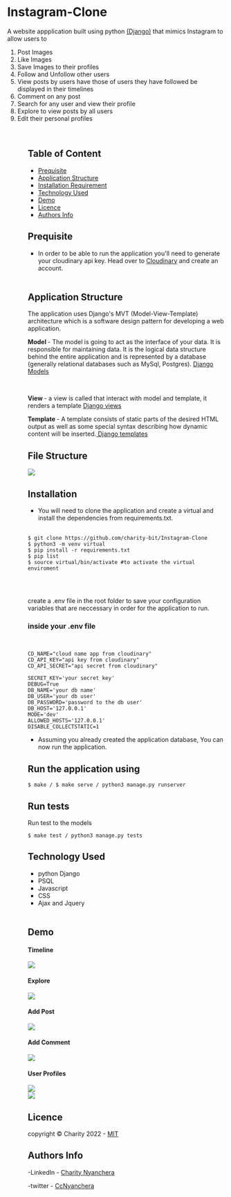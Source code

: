 

# Instagram-Clone
A website appplication built using python <a href='https://docs.djangoproject.com/en/4.0/'>(Django)</a> that mimics Instagram to allow users to
<!-- <a href='https://ins-ta.herokuapp.com/'>Live site</a>  -->

<ol>
<li> Post Images</li>
<li> Like Images</li>
<li> Save Images to their profiles </li>
<li> Follow and Unfollow other users </li>
<li> View posts by users have those of users they have followed be displayed in their timelines </li>
<li> Comment on any post </li>
<li> Search for any user and view their profile </li>
<li> Explore to view posts by all users </li>
<li> Edit their personal profiles </li>
<ol>
<br>

## Table of Content
- [Prequisite](#prequisite)
- [Application Structure](#application-structure)
- [Installation Requirement](#Installation)
- [Technology Used](#technology-used)
- [Demo](#demo)
- [Licence](#licence)
- [Authors Info](#author-Info)


## Prequisite
- In order to be able to run the application you'll need to generate your cloudinary api key. Head over to <a href='https:/cloudinarycom/'>Cloudinary</a> and create an account.

<br>

## Application Structure

The application uses Django's MVT (Model-View-Template) architecture which is a software design pattern for developing a web application. 

<strong>Model </strong> - The model is going to act as the interface of your data. It is responsible for maintaining data. It is the logical data structure behind the entire application and is represented by a database (generally relational databases such as MySql, Postgres). <a href='https://docs.djangoproject.com/en/4.0/topics/db/models/'>Django Models</a>

<br>

<strong> View </strong> -  a view is called that interact with model and template, it renders a template <a href='https://docs.djangoproject.com/en/4.0/topics/http/views/'> Django views</a>

<strong> Template </strong> -  A template consists of static parts of the desired HTML output as well as some special syntax describing how dynamic content will be inserted.<a href='https://docs.djangoproject.com/en/4.0/topics/templates/'> Django templates </a>

## File Structure

<img src='./images/structure.png'>
<br>

## Installation

- You will need to clone the application and create a virtual and install the dependencies from requirements.txt.

<br>


```
$ git clone https://github.com/charity-bit/Instagram-Clone
$ python3 -m venv virtual 
$ pip install -r requirements.txt
$ pip list 
$ source virtual/bin/activate #to activate the virtual enviroment



```

<br>
create a .env file in the root folder to save your configuration variables that are neccessary in order for the application to run.

<br>

### inside your .env file

<br>

```
CD_NAME="cloud name app from cloudinary"
CD_API_KEY="api key from cloudinary"
CD_API_SECRET="api secret from cloudinary" 

SECRET_KEY='your secret key'
DEBUG=True
DB_NAME='your db name'
DB_USER='your db user'
DB_PASSWORD='password to the db user'
DB_HOST='127.0.0.1'
MODE='dev'
ALLOWED_HOSTS='127.0.0.1'
DISABLE_COLLECTSTATIC=1

```

- Assuming you already created the application database, You can now run the application.

## Run the application using 

```
$ make / $ make serve / python3 manage.py runserver
```
## Run tests

Run test to the models
```
$ make test / python3 manage.py tests
```


## Technology Used

<ul>
<li>
python Django
 </li>
<li>
PSQL 
</li>
<li>
Javascript
</li>
<li>
CSS
</li>
<li>
Ajax and Jquery
</li>
</ul>

<br>

## Demo

<h4> Timeline </h4>

<img src="./images/timeline.png">

<br>

<h4> Explore </h4>

<img src="./images/explore.png">

<br>

<h4> Add Post </h4>

<img src="./images/post.png">

<br>

<h4> Add Comment </h4>

<img src="./images/comment.png">

<br>

<h4>User Profiles </h4>

<img src="./images/user_profile.png">

<br>

<img src="./images/follow.png">





## Licence

   copyright © Charity 2022 - <a href="https://github.com/charity-bit/Instagram-Clone/blob/main/LICENSE"> MIT </a>

## Authors Info

-LinkedIn - [Charity Nyanchera](https://www.linkedin.com/in/charitynyanchera)

-twitter - [CcNyanchera](https://twitter.com/CcNyanchera)


